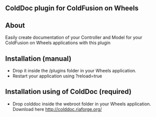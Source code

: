 ## ColdDoc plugin for ColdFusion on Wheels

## About

Easily create documentation of your Controller and Model for your ColdFusion on Wheels applications with this plugin

## Installation (manual)

* Drop it inside the /plugins folder in your Wheels application. 
* Restart your application using ?reload=true

## Installation using of ColdDoc (required)

* Drop colddoc inside the webroot folder in your Wheels application.
Download here http://colddoc.riaforge.org/